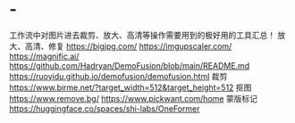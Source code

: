 # -
工作流中对图片进去裁剪、放大、高清等操作需要用到的极好用的工具汇总！
放大、高清、修复
https://bigjpg.com/
https://imgupscaler.com/
https://magnific.ai/
https://github.com/Hadryan/DemoFusion/blob/main/README.md
https://ruoyidu.github.io/demofusion/demofusion.html
裁剪
https://www.birme.net/?target_width=512&target_height=512
抠图
https://www.remove.bg/
https://www.pickwant.com/home
蒙版标记
https://huggingface.co/spaces/shi-labs/OneFormer
